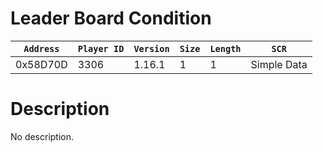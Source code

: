 # Leader Board Condition

| `Address` | `Player ID` | `Version` | `Size` | `Length` | `SCR` |
| ---------- | ----------- | --------- | ------ | -------- | ---- |
| 0x58D70D | 3306 | 1.16.1 | 1 | 1 | Simple Data |

# Description

No description.